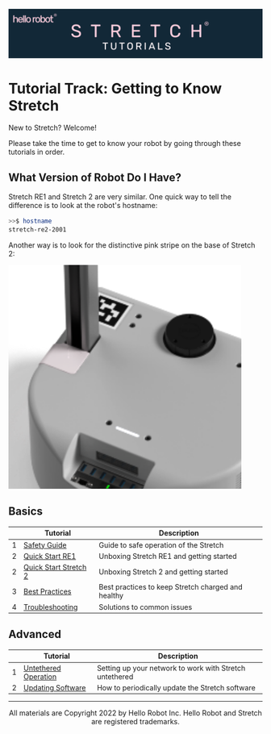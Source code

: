 ![](../images/banner.png)
# Tutorial Track: Getting to Know Stretch
New to Stretch? Welcome!

Please take the time to get to know your robot by going through these tutorials in order.

## What Version of Robot Do I Have?

Stretch RE1 and Stretch 2 are very similar. One quick way to tell the difference is to look at the robot's hostname:

```bash
>>$ hostname
stretch-re2-2001
```

Another way is to look for the distinctive  pink stripe on the base of Stretch 2:

![](./images/pink_strip.png)

## Basics
|      | Tutorial                                    | Description                                        |
| ---- | ------------------------------------------- | -------------------------------------------------- |
| 1    | [Safety Guide](safety_guide.md)             | Guide to safe operation of the Stretch             |
| 2    | [Quick Start RE1](quick_start_guide_re1.md) | Unboxing Stretch RE1 and getting started           |
| 2    | [Quick Start Stretch 2](quick_start_guide_re2.md) | Unboxing Stretch 2 and getting started           |
| 3    | [Best Practices](best_practices.md)         | Best practices to keep Stretch charged and healthy |
| 4    | [Troubleshooting](troubleshooting_guide.md) | Solutions to common issues                         |

## Advanced
|   |Tutorial |  Description                                            |
|---|----------------------------------|---------------------------------------------------------|
| 1 | [Untethered Operation](untethered_operation.md) | Setting up your network to work with Stretch untethered |
| 2 | [Updating Software](updating_software.md)       | How to periodically update the Stretch software         |

------
<div align="center"> All materials are Copyright 2022 by Hello Robot Inc. Hello Robot and Stretch are registered trademarks.</div>
